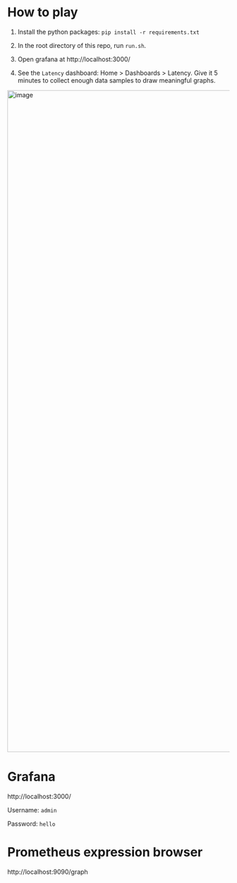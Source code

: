 # How to play

1. Install the python packages:
   `pip install -r requirements.txt`

2. In the root directory of this repo, run `run.sh`.

3. Open grafana at http://localhost:3000/

4. See the `Latency` dashboard: Home > Dashboards > Latency.
   Give it 5 minutes to collect enough data samples to draw meaningful graphs.

<img width="1500" alt="image" src="https://github.com/updogliu/pyprom/assets/1288299/bf026656-02c9-427b-86ed-0e496bec1c0b">

# Grafana

http://localhost:3000/

Username: `admin`

Password: `hello`

# Prometheus expression browser
http://localhost:9090/graph

